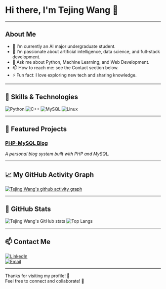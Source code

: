 # Hi there, I'm Tejing Wang 👋

---

## About Me

- 🔭 I’m currently an AI major undergraduate student.
- 🌱 I’m passionate about artificial intelligence, data science, and full-stack development.
- 💬 Ask me about Python, Machine Learning, and Web Development.
- 📫 How to reach me: see the Contact section below.
- ⚡ Fun fact: I love exploring new tech and sharing knowledge.

---

## 🚀 Skills & Technologies

![Python](https://img.shields.io/badge/Python-3776AB?style=flat-square&logo=python&logoColor=white)
![C++](https://img.shields.io/badge/C++-00599C?style=flat-square&logo=c%2B%2B&logoColor=white)
![MySQL](https://img.shields.io/badge/MySQL-4479A1?style=flat-square&logo=mysql&logoColor=white)
![Linux](https://img.shields.io/badge/Linux-FCC624?style=flat-square&logo=linux&logoColor=black)

---

## 📂 Featured Projects

### [PHP-MySQL Blog](https://github.com/dank666/blog-php-mysql)  
*A personal blog system built with PHP and MySQL.*  

---

## 📈 My GitHub Activity Graph

[![Tejing Wang's github activity graph](https://github-readme-activity-graph.vercel.app/graph?username=dank666&theme=github-compact&custom_title=This%20is%20a%20title&hide_border=true)](https://github.com/ashutosh00710/github-readme-activity-graph)

---

## 🧾 GitHub Stats

![Tejing Wang's GitHub stats](https://github-readme-stats.vercel.app/api?username=dank666&show_icons=true&hide_title=true&hide_border=true&theme=default&bg_color=00000000)
![Top Langs](https://github-readme-stats.vercel.app/api/top-langs/?username=dank666&layout=compact&hide_border=true&theme=default&bg_color=00000000)

---

## 📫 Contact Me

[![LinkedIn](https://img.shields.io/badge/LinkedIn-zephyr-blue?style=flat-square&logo=linkedin&logoColor=white)](https://www.linkedin.com/in/tejing-wang-3aa703341/?originalSubdomain=cn)  
[![Email](https://img.shields.io/badge/Email-Gmail-blue?style=flat-square&logo=gmail&logoColor=white)](mailto:wtejing@gmail.com)  

---

Thanks for visiting my profile! 🌟  
Feel free to connect and collaborate! 🚀
